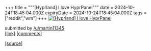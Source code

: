 +++
title = """[Hyprland] I love HyprPanel"""
date = 2024-10-24T18:45:04.000Z
expiryDate = 2024-10-24T18:45:04.000Z
tags = ["reddit","wm"]
+++
[![[Hyprland] I love HyprPanel](https://preview.redd.it/acfztv442rwd1.png?width=640&crop=smart&auto=webp&s=84b206238e8454c948d3060e244d4407d0023540 "[Hyprland] I love HyprPanel")](https://www.reddit.com/r/unixporn/comments/1gba2k1/hyprland_i_love_hyprpanel/)

submitted by [/u/martin11345](https://www.reddit.com/user/martin11345)  
[\[link\]](https://i.redd.it/acfztv442rwd1.png) [\[comments\]](https://www.reddit.com/r/unixporn/comments/1gba2k1/hyprland_i_love_hyprpanel/)

[[source]](https://www.reddit.com/r/unixporn/comments/1gba2k1/hyprland_i_love_hyprpanel/)
